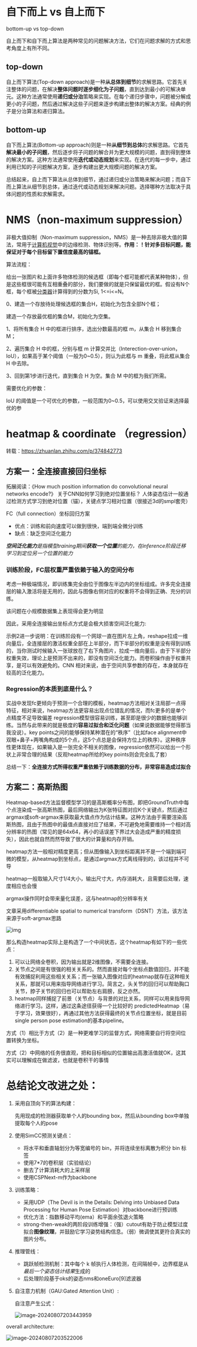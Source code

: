 

# **自下而上 vs 自上而下**

bottom-up vs top-down

自上而下和自下而上算法是两种常见的问题解决方法，它们在问题求解的方式和思考角度上有所不同。

## top-down

自上而下算法(Top-down approach)是一种**从总体到细节**的求解思路。它首先关注整体的问题，在解决**整体问题时逐步细化为子问题**，直到达到最小的可解决单元。这种方法通常使用**递归或分治**策略来实现。在每个递归步骤中，问题被分解成更小的子问题，然后通过解决这些子问题来逐步构建出整体的解决方案。经典的例子是分治算法和递归算法。

## bottom-up

自下而上算法(Bottom-up approach)则是一种**从细节到总体**的求解思路。它首先**解决最小的子问题**，然后逐步将子问题的解合并为更大规模的问题，直到得到整体的解决方案。这种方法通常使用**迭代或动态规划**来实现。在迭代的每一步中，通过利用已知的子问题解决方案，逐步构建出更大规模问题的解决方案。

总结起来，自上而下算法从总体到细节，通过递归或分治策略来解决问题；而自下而上算法从细节到总体，通过迭代或动态规划来解决问题。选择哪种方法取决于具体问题的性质和求解需求。

# NMS（non-maximum suppression）

非极大值抑制（Non-maximum suppression，NMS）是一种去除非极大值的算法，常用于[计算机视觉](https://so.csdn.net/so/search?q=计算机视觉&spm=1001.2101.3001.7020)中的边缘检测、物体识别等。**作用：！针对多目标问题，能保证对于每个目标留下置信度最高的锚框。**

算法流程：

给出一张图片和上面许多物体检测的候选框（即每个框可能都代表某种物体），但是这些框很可能有互相重叠的部分，我们要做的就是只保留最优的框。假设有N个框，每个框被[分类器](https://so.csdn.net/so/search?q=分类器&spm=1001.2101.3001.7020)计算得到的分数为Si, 1<=i<=N。

0、建造一个存放待处理候选框的集合H，初始化为包含全部N个框；

建造一个存放最优框的集合M，初始化为空集。

1、将所有集合 H 中的框进行排序，选出分数最高的框 m，从集合 H 移到集合 M；

2、遍历集合 H 中的框，分别与框 m 计算交并比（Interection-over-union，IoU），如果高于某个阈值（一般为0~0.5），则认为此框与 m 重叠，将此框从集合 H 中去除。

3、回到第1步进行迭代，直到集合 H 为空。集合 M 中的框为我们所需。

需要优化的参数：

IoU 的阈值是一个可优化的参数，一般范围为0~0.5，可以使用交叉验证来选择最优的参

# **heatmap & coordinate （regression）**

转载：https://zhuanlan.zhihu.com/p/374842773

## 方案一：全连接直接回归坐标

拓展阅读：《How much position information do convolutional neural networks encode?》
关于CNN如何学习到绝对位置坐标？
人体姿态估计一般通过检测方式学习到绝对位置（锚），关键点学习相对位置（很接近3d的smpl套壳）

FC（full connection）坐标回归方案

- 优点：训练和前向速度可以做到很快，端到端全微分训练
- 缺点：缺乏空间泛化能力

***空间泛化能力****是指模型training期间****获取一个位置****的能力，在inference阶段迁移学习到定位另一个位置的能力*



### **训练阶段，FC层权重严重依赖于输入的空间分布**

考虑一种极端情况，即训练集完全由位于图像左半边内的坐标组成。许多完全连接层的输入激活将是无用的，因此与图像右侧对应的权重将不会得到正确、充分的训练。

该问题在小规模数据集上表现得会更为明显

因此，采用全连接输出坐标点方式是会极大损害空间泛化能力:

示例2进一步说明：在训练阶段有一个网球一直在图片左上角，reshape拉成一维向量后，全连接层的激活权重全部在上半部分，而下半部分的权重是没有得到训练的，当你测试时候输入一张球放在了右下角图片，拉成一维向量后，由于下半部分权重失效，理论上是预测不出来的，即没有空间泛化能力。而卷积操作由于权重共享，是可以有效避免的。CNN 相对来说，由于空间共享参数的存在，本身就存在较高的泛化能力。

### **Regression的本质到底是什么？**

实战中发现fc更倾向于预测一个合理的模板，heatmap方法相对关注局部一点得特征，相对来说，heatmap方法更容易出现点位错乱的情况，而fc更多的是单个点精度不足导致偏差
regression模型很容易训练，甚至即是很少的数据也能够训练。当然与此带来的就是极度的**容易过拟合和泛化问题**（如果说数据能够觉得那当我没说）。key points之间的能够保持某种潜在的“秩序”（比如face alignment中双眼+鼻子+两嘴角构成的5个点，这5个点总是会保持方位上的秩序）。这种秩序性更体现在，如果输入是一张完全不相关的图像，regression依然可以给出一个形状上非常合理的结果（反观heatmap所给的key points则会完全乱了套）

总结一下：**全连接方式所得权重严重依赖于训练数据的分布，非常容易造成过拟合**

## 方案二：高斯热图

Heatmap-based方法监督模型学习的是高斯概率分布图，即把GroundTruth中每个点渲染成一张高斯热图，最后网络输出为K张特征图对应K个关键点，然后通过argmax或soft-argmax来获取最大值点作为估计结果。这种方法由于需要渲染高斯热图，且由于热图中的最值点直接对应了结果，不可避免地需要维持一个相对高分辨率的热图（常见的是64x64，再小的话误差下界过大会造成严重的精度损失），因此也就自然而然导致了很大的计算量和内存开销。



heatmap方法一般相对精度更高；但从图像输入到坐标距离并不是一个端到端可微的模型，从heatmap到坐标点，是通过argmax方式离线得到的，该过程并不可导

heatmap一般取输入尺寸1/4大小，输出尺寸大，内存消耗大，且需要后处理，速度相应也会慢

argmax操作同时会带来量化误差，这与heatmap的分辨率有关

文章采用differentiable spatial to numerical transform（DSNT）方法，该方法来源于soft-argmax思路

![img](https://cdn.nlark.com/yuque/0/2024/webp/46293974/1722950856459-00caec13-a183-4f0c-8c4d-4aa051cb7f53.webp)



那么构造heatmap实际上是构造了一个中间状态，这个heatmap有如下的一些优点：

1. 可以让网络全卷积，因为输出就是2维图像，不需要全连接。
2. 关节点之间是有很强的相关关系的。然而直接对每个坐标点数值回归，并不能有效捕捉利用这些相关关系；而一张输入图像对应的heatmap就存在这种相关关系，那就可以用来指导网络进行学习。简言之，头关节的回归可以帮助胸口关节，脖子关节的回归也可以帮助左右肩膀，反之亦然。
3. heatmap同样捕捉了前景（关节点）与背景的对比关系，同样可以用来指导网络进行学习。这样，通过这条途径获得一个比较好的   predictedHeatmap（易于学习，效果很好），再通过其他方法获得最终的关节点位置坐标，就是目前single person pose estimation的基本pipeline。

方式（1）相比于方式（2）是一种更难学习的监督方式，网络需要自行将空间位置转换为坐标。

方式（2）中网络的任务很直观，把和目标相似的位置输出高激活值就OK，这其实可以理解成在做滤波，也就是卷积干的事情

# 总结论文改进之处：

1. 采用自顶向下的算法构建：

   先用现成的检测器获取单个人的bounding box，然后从bounding box中单独提取每个人的pose

2. 使用SimCC预测关键点：

   - 将水平和垂直轴划分为等宽编号的 bin，并将连续坐标离散为积分 bin 标签
   - 使用7*7的卷积层（实验结论）
   - 删去了计算消耗大的上采样层
   - 使用CSPNext-m作为backbone

3. 训练策略：

   - 采用UDP（The Devil is in the Details: Delving into Unbiased Data Processing for Human Pose Estimation）对backbone进行预训练
   - 优化方法：指数移动平均(ema）和平面余弦退火策略
   - strong-then-weak的两阶段训练增强：（强）cutout有助于防止模型过度拟合**图像纹理**，并鼓励它学习姿势结构信息。（弱）微调使其更符合真实的图片分布。

4. 推理管线：

   - 跳跃帧检测机制：其中每个 k 帧执行人体检测，在间隔帧中，边界框是从*最后一个姿态估计结果*生成的
   - 后处理阶段基于oks的姿态nms和oneEuro[9]滤波器

5. 自注意力机制（GAU:Gated Attention Unit）:

   自注意产生公式：

   ![image-20240807203443959](C:\Users\denglitao\AppData\Roaming\Typora\typora-user-images\image-20240807203443959.png)

overall architecture:

![image-20240807203522006](C:\Users\denglitao\AppData\Roaming\Typora\typora-user-images\image-20240807203522006.png)

